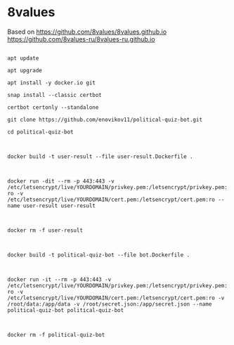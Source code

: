 # 8values
Based on https://github.com/8values/8values.github.io https://github.com/8values-ru/8values-ru.github.io

<code>
apt update<br/>
apt upgrade<br/>
apt install -y docker.io git<br/>
snap install --classic certbot<br/>
certbot certonly --standalone<br/>
git clone https://github.com/enovikov11/political-quiz-bot.git<br/>
cd political-quiz-bot<br/>
<br/>
docker build -t user-result --file user-result.Dockerfile .<br/>
<br/>
docker run -dit --rm -p 443:443 -v /etc/letsencrypt/live/YOURDOMAIN/privkey.pem:/letsencrypt/privkey.pem:ro -v /etc/letsencrypt/live/YOURDOMAIN/cert.pem:/letsencrypt/cert.pem:ro --name user-result user-result<br/>
<br/>
docker rm -f user-result<br/>
<br/>
docker build -t political-quiz-bot --file bot.Dockerfile .<br/>
<br/>
docker run -it --rm -p 443:443 -v /etc/letsencrypt/live/YOURDOMAIN/privkey.pem:/letsencrypt/privkey.pem:ro -v /etc/letsencrypt/live/YOURDOMAIN/cert.pem:/letsencrypt/cert.pem:ro -v /root/data:/app/data -v /root/secret.json:/app/secret.json --name political-quiz-bot political-quiz-bot<br/>
<br/>
docker rm -f political-quiz-bot<br/>
</code>